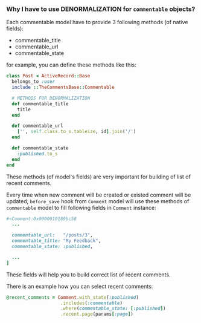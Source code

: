 ### Why I have to use DENORMALIZATION for `commentable` objects?

Each commentable model have to provide 3 following methods (of native fields):

* commentable_title
* commentable_url
* commentable_state

for example, you can define these methods like this:

```ruby
class Post < ActiveRecord::Base
  belongs_to :user
  include ::TheCommentsBase::Commentable

  # METHODS FOR DENORMALIZATION
  def commentable_title
    title
  end

  def commentable_url
    ['', self.class.to_s.tableize, id].join('/')
  end

  def commentable_state
    :published.to_s
  end
end
```

These methods (of model's fields) are very important for building of list of recent comments.

Every time when new comment will be created or existed comment will be updated,
`before_save` hook from `Comment` model will use these methods of `commentable` model
to fill following fields in `Comment` instance:

```ruby
#<Comment:0x0000010189bc58
  ...

  commentable_url:   "/posts/3",
  commentable_title: "My Feedback",
  commentable_state: :published,

  ...
]
```

These fields will help you to build correct list of recent comments.

There is an example how you can select recent comments:

```ruby
@recent_comments = Comment.with_state(:published)
                    .includes(:commentable)
                    .where(commentable_state: [:published])
                    .recent.page(params[:page])
```
